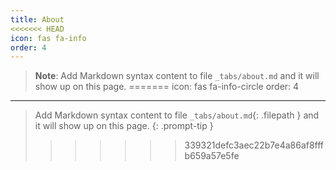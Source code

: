 ```yaml
---
title: About
<<<<<<< HEAD
icon: fas fa-info
order: 4
---
```



> **Note**: Add Markdown syntax content to file `_tabs/about.md` and it will show up on this page.
=======
icon: fas fa-info-circle
order: 4
---

> Add Markdown syntax content to file `_tabs/about.md`{: .filepath } and it will show up on this page.
{: .prompt-tip }
>>>>>>> 339321defc3aec22b7e4a86af8fffb659a57e5fe
